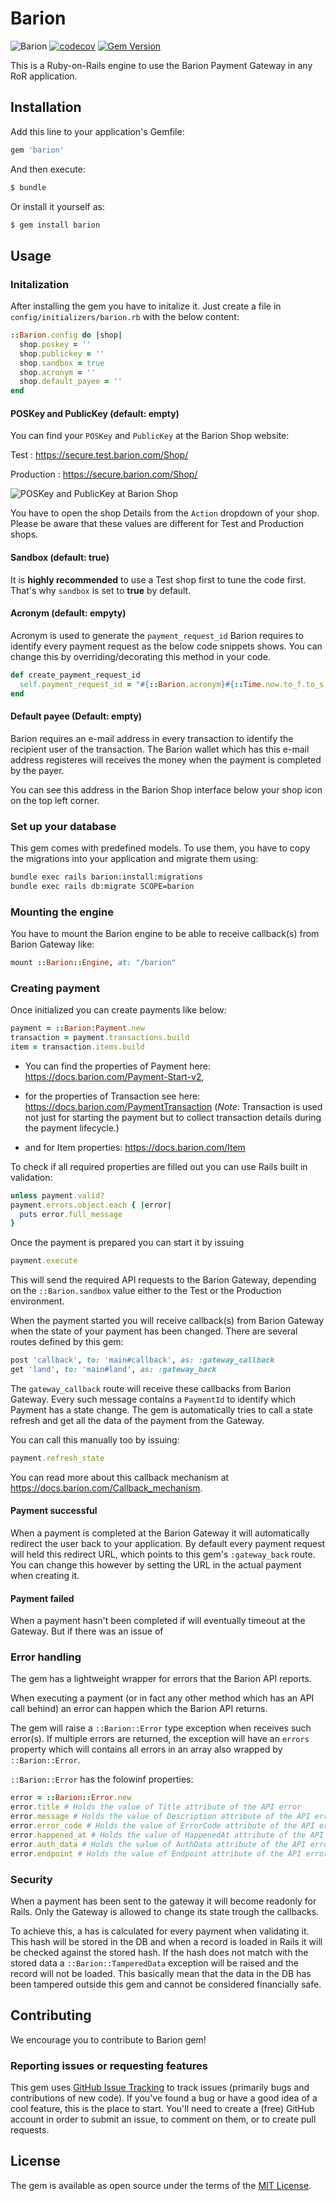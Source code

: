 # Barion
![Barion](https://github.com/Meter-reader/Barion/workflows/Ruby/badge.svg)
[![codecov](https://codecov.io/gh/Meter-Reader/barion/branch/main/graph/badge.svg?token=DCOKCM7B2J)](https://codecov.io/gh/Meter-Reader/barion)
[![Gem Version](https://badge.fury.io/rb/barion.svg)](https://badge.fury.io/rb/barion)

This is a Ruby-on-Rails engine to use the Barion Payment Gateway in any RoR application.

## Installation
Add this line to your application's Gemfile:

```ruby
gem 'barion'
```

And then execute:
```bash
$ bundle
```

Or install it yourself as:
```bash
$ gem install barion
```
## Usage
### Initalization
After installing the gem you have to initalize it.
Just create a file in `config/initializers/barion.rb` with the below content:
```ruby
::Barion.config do |shop|
  shop.poskey = ''
  shop.publickey = ''
  shop.sandbox = true
  shop.acronym = ''
  shop.default_payee = ''
end
```
#### POSKey and PublicKey (default: empty)
You can find your `POSKey` and `PublicKey` at the  Barion Shop website:

Test : https://secure.test.barion.com/Shop/

Production : https://secure.barion.com/Shop/

![POSKey and PublicKey at Barion Shop](https://docs.barion.com/images/2/2b/Poskey.jpg "POSKey and PublicKey at Barion Shop")

You have to open the shop Details from the `Action` dropdown of your shop. Please be aware that these values are different for Test and Production shops.

#### Sandbox (default: true)
It is **highly recommended** to use a Test shop first to tune the code first. That's why `sandbox` is set to **true** by default.

#### Acronym (default: empyty)
Acronym is used to generate the `payment_request_id` Barion requires to identify every payment request as the below code snippets shows. You can change this by overriding/decorating this method in your code.

```ruby
def create_payment_request_id
  self.payment_request_id = "#{::Barion.acronym}#{::Time.now.to_f.to_s.gsub('.', '')}" if payment_request_id.nil?
end
```
#### Default payee (Default: empty)
Barion requires an e-mail address in every transaction to identify the recipient user of the transaction. The Barion wallet which has this e-mail address registeres will receives the money when the payment is completed by the payer.

You can see this address in the Barion Shop interface below your shop icon on the top left corner.

### Set up your database
This gem comes with predefined models. To use them, you have to copy the migrations into your application and migrate them using:
```bash
bundle exec rails barion:install:migrations
bundle exec rails db:migrate SCOPE=barion
```

### Mounting the engine
You have to mount the Barion engine to be able to receive callback(s) from Barion Gateway like:
```ruby
mount ::Barion::Engine, at: "/barion"
```

### Creating payment
Once initialized you can create payments like below:
```ruby
payment = ::Barion:Payment.new
transaction = payment.transactions.build
item = transaction.items.build
```
* You can find the properties of Payment here: https://docs.barion.com/Payment-Start-v2,

* for the properties of Transaction see here: https://docs.barion.com/PaymentTransaction
(*Note*: Transaction is used not just for starting the payment but to collect transaction details during the payment lifecycle.)

* and for Item properties: https://docs.barion.com/Item

To check if all required properties are filled out you can use Rails built in validation:
```ruby
unless payment.valid?
payment.errors.object.each { |error|
  puts error.full_message
}
```

Once the payment is prepared you can start it by issuing
```ruby
payment.execute
```
This will send the required API requests to the Barion Gateway, depending on the `::Barion.sandbox` value either to the Test or the Production environment.

When the payment started you will receive callback(s) from Barion Gateway when the state of your payment has been changed. There are several routes defined by this gem:

```ruby
post 'callback', to: 'main#callback', as: :gateway_callback
get 'land', to: 'main#land', as: :gateway_back
```
The `gateway_callback` route will receive these callbacks from Barion Gateway. Every such message contains a `PaymentId` to identify which Payment has a state change. The gem is automatically tries to call a state refresh and get all the data of the payment from the Gateway.

You can call this manually too by issuing:

```ruby
payment.refresh_state
```
You can read more about this callback mechanism at https://docs.barion.com/Callback_mechanism.

#### Payment successful
When a payment is completed at the Barion Gateway it will automatically redirect the user back to your application. By default every payment request will held this redirect URL, which points to this gem's `:gateway_back` route.
You can change this however by setting the URL in the actual payment when creating it.

#### Payment failed
When a payment hasn't been completed if will eventually timeout at the Gateway. But if there was an issue of

### Error handling
The gem has a lightweight wrapper for errors that the Barion API reports.

When executing a payment (or in fact any other method which has an API call behind) an error can happen which the Barion API returns.

The gem will raise a ``::Barion::Error`` type exception when receives such error(s). If multiple errors are returned, the exception will have an `errors` property which will contains all errors in an array also wrapped by ``::Barion::Error``.

``::Barion::Error`` has the folowinf properties:
```ruby
error = ::Barion::Error.new
error.title # Holds the value of Title attribute of the API error
error.message # Holds the value of Description attribute of the API error
error.error_code # Holds the value of ErrorCode attribute of the API error
error.happened_at # Holds the value of HappenedAt attribute of the API error
error.auth_data # Holds the value of AuthData attribute of the API error
error.endpoint # Holds the value of Endpoint attribute of the API error
```

### Security
When a payment has been sent to the gateway it will become readonly for Rails. Only the Gateway is allowed to change its state trough the callbacks.

To achieve this, a has is calculated for every payment when validating it. This hash will be stored in the DB and when a record is loaded in Rails it will be checked against the stored hash. If the hash does not match with the stored data a `::Barion::TamperedData` exception will be raised and the record will not be loaded. This basically mean that the data in the DB has been tampered outside this gem and cannot be considered financially safe.

## Contributing
We encourage you to contribute to Barion gem!
### Reporting issues or requesting features
This gem uses [GitHub Issue Tracking](https://github.com/meter-reader/barion/issues) to track issues (primarily bugs and contributions of new code). If you've found a bug  or have a good idea of a cool feature, this is the place to start. You'll need to create a (free) GitHub account in order to submit an issue, to comment on them, or to create pull requests.

## License
The gem is available as open source under the terms of the [MIT License](https://opensource.org/licenses/MIT).
